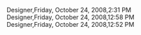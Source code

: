 ﻿Designer,Friday, October 24, 2008,2:31 PM  Designer,Friday, October 24, 2008,12:58 PM  Designer,Friday, October 24, 2008,12:52 PM